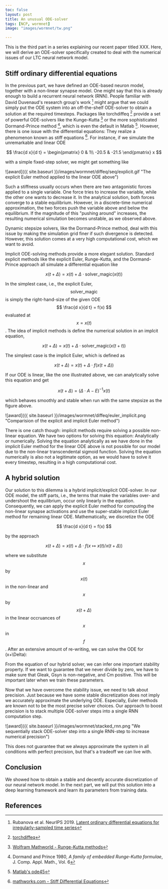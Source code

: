 ```yaml
---
toc: false
layout: post
title: An unusual ODE-solver
tags: [NCP, wormnet]
image: "images/wormnet/tw.png"

---
```


This is the third part in a series explaining our recent paper titled XXX.
Here, we will derive an ODE-solver specifically created to deal with the numerical issues of our LTC neural network model.

## Stiff ordinary differential equations
 
In the previous part, we have defined an ODE-based neuron model, together with a non-linear synapse model.
One might say that this is already enough to build a recurrent neural network (RNN). People familiar with David Duvenaud's research group's work [^1] might argue that we could simply put the ODE system into an off-the-shelf ODE-solver to obtain a solution at the required timesteps. 
Packages like torchdiffeq [^2] provide a set of powerful ODE-solvers like the Kunge-Kutta [^3] or the more sophisticated Dormand-Prince method [^4], which is even the default in Matlab [^5].
However, there is one issue with the differential equations: They realize a phenomenon known as stiff equations [^6].
For instance, if we simulate the unremarkable and linear ODE 

$$ \frac{d x}{d t} = \begin{pmatrix} 0 & 1\\ -20.5 & -21.5 \end{pmatrix} x $$

with a simple fixed-step solver, we might get something like 

![award]({{ site.baseurl }}/images/wormnet/diffeq/seq/explicit.gif "The explicit Euler method applied to the linear ODE above")

Such a stiffness usually occurs when there are two antagonistic forces applied to a single variable. One force tries to increase the variable, while the other one wants to decrease it. In the analytical solution, both forces converge to a stable equilibrium. However, in a discrete-time numerical approximation, the two forces push the variable above and below the equilibrium. If the magnitude of this "pushing around" increases, the resulting numerical simulation becomes unstable, as we observed above. 

Dynamic stepsize solvers, like the Dormand-Prince method, deal with this issue by making the simulation grid finer if such divergence is detected. However, this solution comes at a very high computational cost, which we want to avoid.

Implicit ODE-solving methods provide a more elegant solution.
Standard explicit methods like the explicit Euler, Runge-Kutta, and the Dormand-Prince approach all simulate a differential equation like

$$ x(t+\Delta) = x(t) + \Delta \cdot \text{solver\_magic}(x(t)) $$

In the simplest case, i.e., the explicit Euler, $$ \text{solver\_magic} $$ is simply the right-hand-size of the given ODE $$ \frac{d x}{d t} = f(x) $$ evaluated at $$x=x(t)$$.
The idea of implicit methods is define the numerical solution in an implcit equation,

$$ x(t+\Delta) = x(t) + \Delta \cdot \text{solver\_magic}(x(t+t)) $$

The simplest case is the implicit Euler, which is defined as

$$ x(t+\Delta) = x(t) + \Delta \cdot f(x(t+\Delta)) $$

If our ODE is linear, like the one illustrated above, we can analytically solve this equation and get

$$ x(t+\Delta) = (\Delta\cdot A-E)^{-1} x(t) $$

which behaves smoothly and stable when run with the same stepsize as the figure above.

![award]({{ site.baseurl }}/images/wormnet/diffeq/euler_implicit.png "Comparision of the explicit and implicit Euler method")

There is one catch though: implicit methods require solving a possible non-linear equation. We have two options for solving this equation: Analytically or numerically.
Solving the equation analytically as we have done in the implicit Euler method for the linear ODE above is not possible for our model due to the non-linear transcendental sigmoid function.
Solving the equation numerically is also not a legitimate option, as we would have to solve it every timestep, resulting in a high computational cost. 

## A hybrid solution

Our solution to this dilemma is a hybrid implicit/explicit ODE-solver. In our ODE model, the stiff parts, i.e., the terms that make the variables over- and undershoot the equilibrium, occur only linearly in the equation. 
Consequently, we can apply the explicit Euler method for computing the non-linear synapse activations and use the super-stable implicit Euler method for remaining linear ODE.
Mathematically, we discretize the ODE 

$$ \frac{d x}{d t} = f(x) $$

by the approach 

$$ x(t+\Delta) = x(t) + \Delta \cdot f(x \mapsto x(t)/x(t+\Delta)) $$

where we substitute $$x$$ by $$x(t)$$ in the non-linear and $$x$$ by $$ x(t+\Delta) $$ in the linear occruances of $$x$$ in $$f$$.
After an extensive amount of re-writing, we can solve the ODE for (x+\Delta):

From the equation of our hybrid solver, we can infer one important stability property. If we want to guarantee that we never divide by zero, we have to make sure that Gleak, Gsyn is non-negative, and Cm positive. This will be important later when we train these parameters.

Now that we have overcome the stability issue, we need to talk about precision. Just because we have some stable discretization does not imply we accurately approximate the underlying ODE. Especially, Euler methods are known not to be the most precise solver choices.
Our approach to boost precision is to stack multiple ODE-solver steps into a single RNN computation step. 

![award]({{ site.baseurl }}/images/wormnet/stacked_rnn.png "We sequentially stack ODE-solver step into a single RNN-step to increase numerical precision")

This does not guarantee that we always approximate the system in all conditions with perfect precision, but that's a tradeoff we can live with.

## Conclusion

We showed how to obtain a stable and decently accurate discretization of our neural network model. In the next part, we will put this solution into a deep learning framework and learn its parameters from training data.

## References

[^1]: Rubanova et al. NeurIPS 2019. [Latent ordinary differential equations for irregularly-sampled time series](https://papers.nips.cc/paper/8773-latent-ordinary-differential-equations-for-irregularly-sampled-time-series.pdf)
[^2]: [torchdiffeq](https://github.com/rtqichen/torchdiffeq)
[^3]: [Wolfram Mathworld - Runge-Kutta methods](https://mathworld.wolfram.com/Runge-KuttaMethod.html)
[^4]: Dormand and Prince 1980, *A family of embedded Runge-Kutta formulae*, J. Comp. Appl. Math., Vol. 6
[^5]: [Matlab's ode45](https://www.mathworks.com/help/matlab/ref/ode45.html)
[^6]: [mathworks.com - Stiff Differential Equations](https://www.mathworks.com/company/newsletters/articles/stiff-differential-equations.html)

